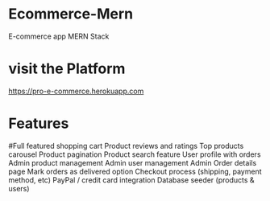 # Ecommerce-Mern
E-commerce app MERN Stack
# visit the Platform 
https://pro-e-commerce.herokuapp.com
# Features
#Full featured shopping cart
Product reviews and ratings
Top products carousel
Product pagination
Product search feature
User profile with orders
Admin product management
Admin user management
Admin Order details page
Mark orders as delivered option
Checkout process (shipping, payment method, etc)
PayPal / credit card integration
Database seeder (products & users)
